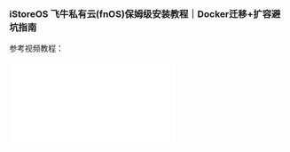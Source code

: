 ### iStoreOS 飞牛私有云(fnOS)保姆级安装教程｜Docker迁移+扩容避坑指南

参考视频教程：

<iframe src="//player.bilibili.com/player.html?bvid=BV1UefMYZEva&page=1" scrolling="no" border="0" frameborder="no" framespacing="0" allowfullscreen="true"> </iframe>